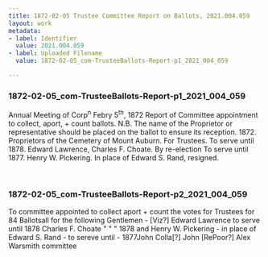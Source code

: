 ```yaml
---
title: 1872-02-05 Trustee Committee Report on Ballots, 2021.004.059
layout: work
metadata:
- label: Identifier
  value: 2021.004.059
- label: Uploaded Filename
  value: 1872-02-05_com-TrusteeBallots-Report-p1_2021_004_059

---
```

<div class="pages">
<div id="page-1773826">
<h3><a name="page-1773826">1872-02-05_com-TrusteeBallots-Report-p1_2021_004_059</a></h3>
<div class="page-content">
<p>Annual Meeting of Corp<sup>n</sup><span class='line-break'> </span><date when='1872-02-05'>Febry 5<sup>th</sup>, 1872</date><span class='line-break'> </span>Report of Committee appointment<span class='line-break'> </span>to collect, aport, + count ballots.<span class='line-break'> </span>N.B. The name of the Proprietor or representa<span class='line-break'></span>tive should be placed on the ballot to ensure its reception.<span class='line-break'> </span>1872.<span class='line-break'> </span>Proprietors of the Cemetery of Mount Auburn.<span class='line-break'> </span>For Trustees.<span class='line-break'> </span>To serve until 1878.<span class='line-break'> </span>Edward Lawrence,<span class='line-break'> </span>Charles F. Choate.<span class='line-break'> </span>By re-election<span class='line-break'> </span>To serve until 1877.<span class='line-break'> </span>Henry W. Pickering.<span class='line-break'> </span>In place of Edward S. Rand, resigned.</p>
</div>
</div>
<br />
<div id="page-1773827">
<h3><a name="page-1773827">1872-02-05_com-TrusteeBallots-Report-p2_2021_004_059</a></h3>
<div class="page-content">
<p>To committee appointed<span class='line-break'> </span>to collect aport + count<span class='line-break'> </span>the votes for Trustees for<span class='line-break'> </span>84 Ballots<span class='line-break'></span>all for the following Gentlemen - [Viz?]<span class='line-break'> </span>Edward Lawrence to serve until 1878<span class='line-break'> </span>Charles F. Choate " " " 1878<span class='line-break'> </span>and<span class='line-break'> </span>Henry W. Pickering - in place <span class='line-break'> </span>of Edward S. Rand - to sereve<span class='line-break'> </span>until - 1877<span class='line-break'></span>John Colla[?]<span class='line-break'> </span>John [RePoor?]<span class='line-break'> </span>Alex Warsmith<span class='line-break'> </span>committee</p>
</div>
</div>
<br />
</div>
